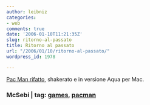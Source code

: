 ```yaml
---
author: leibniz
categories:
- web
comments: true
date: '2006-01-10T11:21:35Z'
slug: ritorno-al-passato
title: Ritorno al passato
url: "/2006/01/10/ritorno-al-passato/"
wordpress_id: 1978

---
```

[Pac Man rifatto](https://www.mcsebi.com/pacx.php), shakerato e in versione Aqua per Mac.


### McSebi | tag: [games](https://www.technorati.com/tags/games), [pacman](https://www.technorati.com/tags/pacman)
